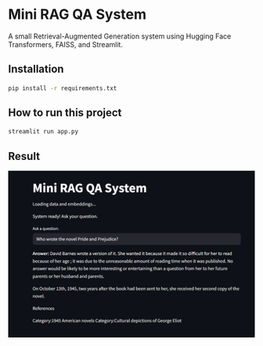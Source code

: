 # Mini RAG QA System

A small Retrieval-Augmented Generation system using Hugging Face Transformers, FAISS, and Streamlit.

## Installation

```bash
pip install -r requirements.txt
```

## How to run this project

```bash
streamlit run app.py
```

## Result

![Demo System ](./images/f7f8a725-eeeb-4267-8f0a-47df3e1bd8ab.png)
